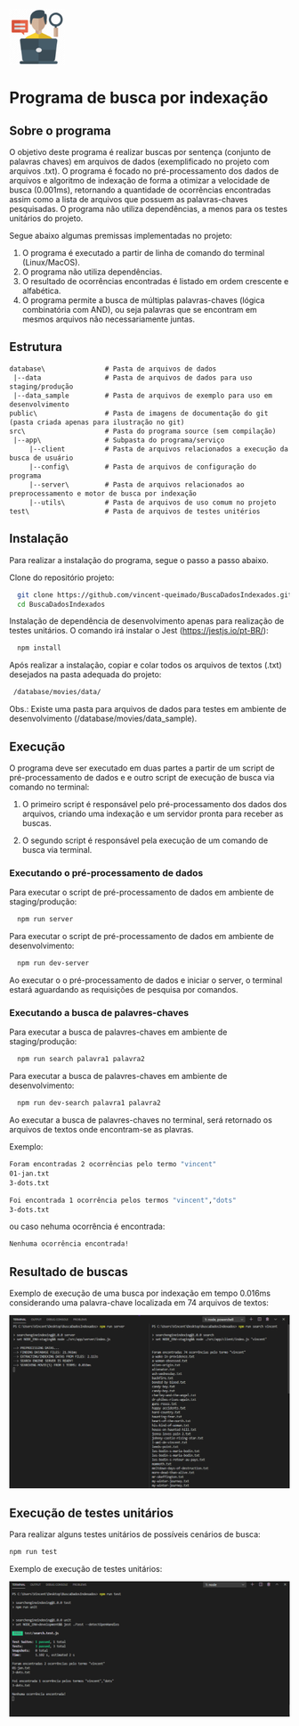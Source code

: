 <img src="https://github.com/vincent-queimado/BuscaDadosIndexados/blob/master/public/assets/images/logo.png?raw=true" alt="Logo" height="100px"/>

# Programa de busca por indexação

## Sobre o programa
O objetivo deste programa é realizar buscas por sentença (conjunto de palavras chaves) em arquivos de dados (exemplificado no projeto com arquivos .txt). 
O programa é focado no pré-processamento dos dados de arquivos e algoritmo de indexação de forma a otimizar a velocidade de busca (0.001ms), retornando a quantidade de ocorrências encontradas assim como a lista de arquivos que possuem as palavras-chaves pesquisadas. 
O programa não utiliza dependências, a menos para os testes unitários do projeto. 

Segue abaixo algumas premissas implementadas no projeto: 
1. O programa é executado a partir de linha de comando do terminal (Linux/MacOS).
2. O programa não utiliza dependências.
2. O resultado de ocorrências encontradas é listado em ordem crescente e alfabética. 
3. O programa permite a busca de múltiplas palavras-chaves (lógica combinatória com AND), ou seja palavras que se encontram em mesmos arquivos não necessariamente juntas.

## Estrutura

```
database\               # Pasta de arquivos de dados 
 |--data                # Pasta de arquivos de dados para uso staging/produção
 |--data_sample         # Pasta de arquivos de exemplo para uso em desenvolvimento
public\                 # Pasta de imagens de documentação do git (pasta criada apenas para ilustração no git)
src\                    # Pasta do programa source (sem compilação)   
 |--app\                # Subpasta do programa/serviço
     |--client          # Pasta de arquivos relacionados a execução da busca de usuário 
     |--config\         # Pasta de arquivos de configuração do programa
     |--server\         # Pasta de arquivos relacionados ao preprocessamento e motor de busca por indexação 
     |--utils\          # Pasta de arquivos de uso comum no projeto
test\                   # Pasta de arquivos de testes unitérios
```

## Instalação 

Para realizar a instalação do programa, segue o passo a passo abaixo.

Clone do repositório projeto:
```bash
  git clone https://github.com/vincent-queimado/BuscaDadosIndexados.git
  cd BuscaDadosIndexados
```

Instalação de dependência de desenvolvimento apenas para realização de testes unitários. O comando irá instalar o Jest (https://jestjs.io/pt-BR/):
```bash
  npm install
```

Após realizar a instalação, copiar e colar todos os arquivos de textos (.txt) desejados na pasta adequada do projeto:
```bash
 /database/movies/data/
```

Obs.: Existe uma pasta para arquivos de dados para testes em ambiente de desenvolvimento (/database/movies/data_sample). 

## Execução

O programa deve ser executado em duas partes a partir de um script de pré-processamento de dados e e outro script de execução de busca via comando no terminal:

1. O primeiro script é responsável pelo pré-processamento dos dados dos arquivos, criando uma indexação e um servidor pronta para receber as buscas.

2. O segundo script é responsável pela execução de um comando de busca via terminal.

### Executando o pré-processamento de dados

Para executar o script de pré-processamento de dados em ambiente de staging/produção:
```bash
  npm run server
```
Para executar o script de pré-processamento de dados em ambiente de desenvolvimento:
```bash
  npm run dev-server
```
Ao executar o o pré-processamento de dados e iniciar o server, o terminal estará aguardando as requisições de pesquisa por comandos.

### Executando a busca de palavres-chaves

Para executar a busca de palavres-chaves em ambiente de staging/produção:
```bash
  npm run search palavra1 palavra2
```
Para executar a busca de palavres-chaves em ambiente de desenvolvimento:
```bash
  npm run dev-search palavra1 palavra2
```
Ao executar a busca de palavres-chaves no terminal, será retornado os arquivos de textos onde encontram-se as plavras.

Exemplo:
```bash
Foram encontradas 2 ocorrências pelo termo "vincent"
01-jan.txt
3-dots.txt
```

```bash
Foi encontrada 1 ocorrência pelos termos "vincent","dots"
3-dots.txt
```

ou caso nehuma ocorrência é encontrada:
```bash
Nenhuma ocorrência encontrada!
```

## Resultado de buscas

Exemplo de execução de uma busca por indexação em tempo 0.016ms considerando uma palavra-chave localizada em 74 arquivos de textos:

<img src="https://github.com/vincent-queimado/BuscaDadosIndexados/blob/develop/public/assets/images/searchresult.png?raw=true" alt="Resultado de busca" width="600px"/>


## Execução de testes unitários

Para realizar alguns testes unitários de possíveis cenários de busca:
```bash
npm run test
```
Exemplo de execução de testes unitários:

<img src="https://github.com/vincent-queimado/BuscaDadosIndexados/blob/develop/public/assets/images/jesttest.png?raw=true" alt="Teste Unitários com Jest" width="600px"/>
